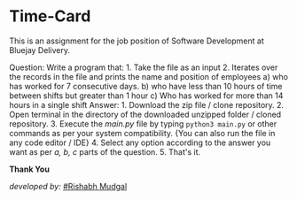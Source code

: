 # Time-Card
This is an assignment for the job position of Software Development at Bluejay Delivery.

Question: Write a program that:
          1. Take the file as an input
          2. Iterates over the records in the file and prints the name and position of employees 
                    a) who has worked for 7 consecutive days.
                    b) who have less than 10 hours of time between shifts but greater than 1 hour
                    c) Who has worked for more than 14 hours in a single shift
Answer: 1. Download the zip file / clone repository.
          2. Open terminal in the directory of the downloaded unzipped folder / cloned repository.
          3. Execute the _main.py_ file by typing `python3 main.py` or other commands as per your system compatibility.
                    {You can also run the file in any code editor / IDE}
          4. Select any option according to the answer you want as per _a, b, c_ parts of the question.
          5. That's it.


**Thank You**

_developed by:_
[#Rishabh Mudgal](https://github.com/mr-mudgal)
